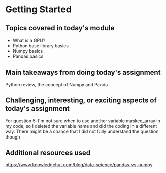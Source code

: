 # Getting Started

## Topics covered in today's module
* What is a GPU? 
* Python base library basics
* Numpy basics
* Pandas basics

## Main takeaways from doing today's assignment
Python review, the concept of Numpy and Panda

## Challenging, interesting, or exciting aspects of today's assignment
For question 5: I'm not sure when to use another variable masked_array in my code, so I deleted the variable name and did the coding in a different way. There might be a chance that I did not fully understand the question though

## Additional resources used 
https://www.knowledgehut.com/blog/data-science/pandas-vs-numpy
